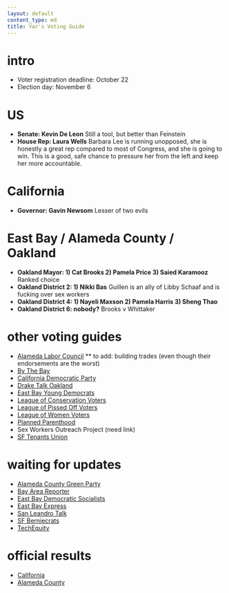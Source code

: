 ```yaml
---
layout: default
content_type: md
title: Yar's Voting Guide
---
```


# intro

* Voter registration deadline: October 22
* Election day: November 6

# US

* **Senate: Kevin De Leon** Still a tool, but better than Feinstein
* **House Rep: Laura Wells** Barbara Lee is running unopposed, she is honestly a great rep compared to most of Congress, and she is going to win. This is a good, safe chance to pressure her from the left and keep her more accountable.

# California

* **Governor: Gavin Newsom** Lesser of two evils

# East Bay / Alameda County / Oakland

* **Oakland Mayor: 1) Cat Brooks 2) Pamela Price 3) Saied Karamooz** Ranked choice
* **Oakland District 2: 1) Nikki Bas** Guillen is an ally of Libby Schaaf and is fucking over sex workers
* **Oakland District 4: 1) Nayeli Maxson 2) Pamela Harris 3) Sheng Thao**
* **Oakland District 6: nobody?** Brooks v Whittaker

# other voting guides

* [Alameda Labor Council](http://alamedalabor.org/2018/08/09/new-endorsements-for-the-alc/)
** to add: building trades (even though their endorsements are the worst)
* [By The Bay](https://www.bythebay.cool/ballot-preview/)
* [California Democratic Party](https://www.cadem.org/vote/endorsements)
* [Drake Talk Oakland](https://draketalkoakland.com/2018/08/23/towards-a-new-city-council-in-turbulent-times/)
* [East Bay Young Democrats](https://www.ebyd.org/endorsements/)
* [League of Conservation Voters](http://www.ecovote.org/page/endorsements)
* [League of Pissed Off Voters](http://www.theleaguesf.org/voter_guides)
* [League of Women Voters](https://lwvc.org/vote/elections/ballot-recommendations)
* [Planned Parenthood](http://www.ppactionca.org/local-info/mar-monte/voter-guide-2018.html)
* Sex Workers Outreach Project (need link)
* [SF Tenants Union](https://www.sftu.org/endorsements/)

# waiting for updates

* [Alameda County Green Party](https://acgreens.wordpress.com/voter-guides/)
* [Bay Area Reporter](http://www.ebar.com/news/news//259719)
* [East Bay Democratic Socialists](https://www.eastbaydsa.org/campaigns-electoral)
* [East Bay Express](https://www.eastbayexpress.com/oakland/the-express-2018-june-endorsements/Content?oid=16110772)
* [San Leandro Talk](http://sanleandrotalk.voxpublica.org/2018/05/07/san-leandro-talks-alameda-county-voters-guide-to-the-june-2018-election/)
* [SF Berniecrats](http://www.sfberniecrats.com/june_2018_endorsements)
* [TechEquity](https://docs.google.com/document/d/1C1wmHZCsl1N4coKHoc7eC6GufZMl6GA8AnupQub14C8/edit)

# official results

* [California](https://vote.sos.ca.gov/)
* [Alameda County](https://acgov.org/rovresults/235/index.htm)
